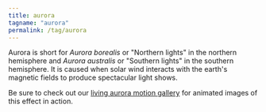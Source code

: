 ```yaml
---
title: aurora
tagname: "aurora"
permalink: /tag/aurora
---
```


Aurora is short for *Aurora borealis* or "Northern lights" in the northern hemisphere and *Aurora australis* or "Southern lights" in the southern hemisphere. It is caused when solar wind interacts with the earth's magnetic fields to produce spectacular light shows. 

Be sure to check out our [living aurora motion gallery](https://living-aurora-a-gall.dswgalleries.com/) for animated images of this effect in action.